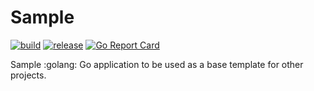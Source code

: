 # Sample

[![build](https://github.com/grdl/sample/workflows/build/badge.svg)](https://github.com/grdl/sample/actions/workflows/build.yml)
[![release](https://github.com/grdl/sample/workflows/release/badge.svg)](https://github.com/grdl/sample/actionsworkflows/release.yml)
[![Go Report Card](https://goreportcard.com/badge/github.com/grdl/sample)](https://goreportcard.com/report/github.com/grdl/sample)

Sample :golang: Go application to be used as a base template for other projects.